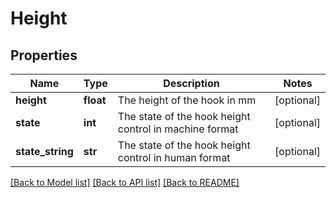 # Height

## Properties
Name | Type | Description | Notes
------------ | ------------- | ------------- | -------------
**height** | **float** | The height of the hook in mm | [optional] 
**state** | **int** | The state of the hook height control in machine format | [optional] 
**state_string** | **str** | The state of the hook height control in human format | [optional] 

[[Back to Model list]](../README.md#documentation-for-models) [[Back to API list]](../README.md#documentation-for-api-endpoints) [[Back to README]](../README.md)

